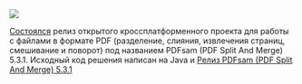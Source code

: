 <!--2025-04-18 12:17:30-->
<div class="yb">
  <div class="rss habr"><img src="https://habrastorage.org/getpro/habr/upload_files/a1b/6e1/fcf/a1b6e1fcf1a0059404392ce9b924e337.jpg" /><p><a href="https://github.com/torakiki/pdfsam/releases/tag/v5.3.1" rel="noopener noreferrer nofollow">Состоялся</a> релиз открытого кроссплатформенного проекта для работы с файлами в формате PDF (разделение, слияния, извлечения страниц, смешивание и поворот) под названием PDFsam (PDF Split And Merge) 5.3.1. Исходный код решения написан на Java и <a... <p class="titl"><a href="https://habr.com/ru/news/902142/?utm_source=habrahabr&utm_medium=rss&utm_campaign=902142">Релиз PDFsam (PDF Split And Merge) 5.3.1</a></p></div>
</div>
